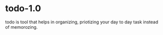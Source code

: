 # todo-1.0
todo is tool that helps in organizing, priotizing your day to day task instead of memorozing.  
